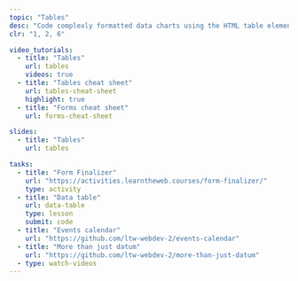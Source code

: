 ```yaml
---
topic: "Tables"
desc: "Code complexly formatted data charts using the HTML table element."
clr: "1, 2, 6"

video_tutorials:
  - title: "Tables"
    url: tables
    videos: true
  - title: "Tables cheat sheet"
    url: tables-cheat-sheet
    highlight: true
  - title: "Forms cheat sheet"
    url: forms-cheat-sheet

slides:
  - title: "Tables"
    url: tables

tasks:
  - title: "Form Finalizer"
    url: "https://activities.learntheweb.courses/form-finalizer/"
    type: activity
  - title: "Data table"
    url: data-table
    type: lesson
    submit: code
  - title: "Events calendar"
    url: "https://github.com/ltw-webdev-2/events-calendar"
  - title: "More than just datum"
    url: "https://github.com/ltw-webdev-2/more-than-just-datum"
  - type: watch-videos
---
```

